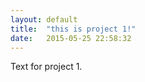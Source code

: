 ```yaml
---
layout: default
title:  "this is project 1!"
date:   2015-05-25 22:58:32
---
```



Text for project 1.

